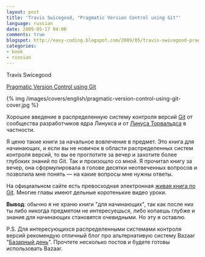 ```yaml
---
layout: post
title: 'Travis Swicegood, "Pragmatic Version Control using Git"'
language: russian
date: 2009-05-17 04:00
comments: true
blogspot: http://easy-coding.blogspot.com/2009/05/travis-swicegood-pragmatic-version.html
categories:
- book
- russian
---
```

Travis Swicegood

[Pragmatic Version Control using Git][]

[Pragmatic Version Control using Git]: http://www.amazon.co.uk/Pragmatic-Version-Control-Using-Git/dp/1934356158/

{% img /images/covers/english/pragmatic-version-control-using-git-cover.jpg %}

Хорошее введение в распределенную систему контроля версий [Git][] от сообщества разработчиков ядра Линукса и от [Линуса Торвальдса][Linus about Git] в частности.

[Git]: http://git-scm.org/
[Linus about Git]: http://www.youtube.com/watch?v=4XpnKHJAok8

Я ценю такие книги за начальное вовлечение в предмет. Это книга для начинающих, и если вы не новичок в области распределенных систем контроля версий, то вы ее проглотите за вечер и захотите более глубоких знаний по Git. Так и произошло со мной. Я прочитал книгу за вечер, она сформулировала в голове десятки неотвеченных вопросов и позволила мне понять — на какие вопросы мне нужны ответы. 

На официальном сайте есть превосходная электронная [живая книга по Git][]. Многие главы имеют дельные коротенькие видео уроки.

[живая книга по Git]: http://book.git-scm.com/

**Вывод**: обычно я не храню книги "для начинающих", так как после них ты либо никогда предметом не интересуешься, либо копаешь глубже и знания для начинающих становятся очевидными. Но эту я оставлю.

P.S. Для интересующихся распределенными системами контроля версий рекомендую отличный блог про альтернативую систему Bazaar "[Базарный день][]". Прочтете несколько постов и будете готовы использовать Bazaar.

[Базарный день]: http://bzr-day.blogspot.com/
